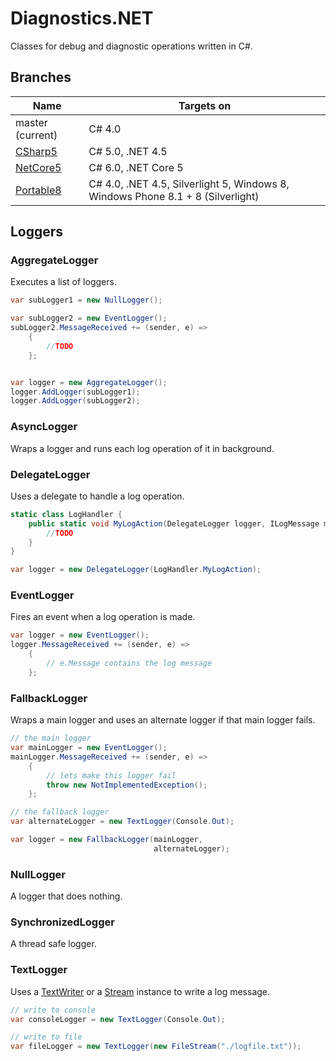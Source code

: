 # Diagnostics.NET

Classes for debug and diagnostic operations written in C#.

## Branches

| Name  | Targets on  |
| ----- | ----------- |
| master (current)  | C# 4.0  |
| [CSharp5](https://github.com/mkloubert/Diagnostics.NET/tree/CSharp5)  | C# 5.0, .NET 4.5  |
| [NetCore5](https://github.com/mkloubert/Diagnostics.NET/tree/NetCore5)  | C# 6.0, .NET Core 5  |
| [Portable8](https://github.com/mkloubert/Diagnostics.NET/tree/Portable8)  | C# 4.0, .NET 4.5, Silverlight 5, Windows 8, Windows Phone 8.1 + 8 (Silverlight)  |

## Loggers

### AggregateLogger

Executes a list of loggers.

```csharp
var subLogger1 = new NullLogger();

var subLogger2 = new EventLogger();
subLogger2.MessageReceived += (sender, e) =>
    {
        //TODO
    };


var logger = new AggregateLogger();
logger.AddLogger(subLogger1);
logger.AddLogger(subLogger2);
```

### AsyncLogger

Wraps a logger and runs each log operation of it in background.

### DelegateLogger

Uses a delegate to handle a log operation.

```csharp
static class LogHandler {
    public static void MyLogAction(DelegateLogger logger, ILogMessage msg, ref bool success) {
        //TODO
    }
}

var logger = new DelegateLogger(LogHandler.MyLogAction);
```

### EventLogger

Fires an event when a log operation is made.

```csharp
var logger = new EventLogger();
logger.MessageReceived += (sender, e) =>
    {
        // e.Message contains the log message
    };
```

### FallbackLogger

Wraps a main logger and uses an alternate logger if that main logger fails.

```csharp
// the main logger
var mainLogger = new EventLogger();
mainLogger.MessageReceived += (sender, e) =>
    {
        // lets make this logger fail
        throw new NotImplementedException();
    };

// the fallback logger
var alternateLogger = new TextLogger(Console.Out);

var logger = new FallbackLogger(mainLogger,
                                alternateLogger);
```

### NullLogger

A logger that does nothing.

### SynchronizedLogger

A thread safe logger.

### TextLogger

Uses a [TextWriter](https://msdn.microsoft.com/en-us/library/system.io.textwriter(v=vs.110).aspx) or a [Stream](https://msdn.microsoft.com/en-us/library/system.io.stream%28v=vs.110%29.aspx) instance to write a log message.

```csharp
// write to console
var consoleLogger = new TextLogger(Console.Out);

// write to file
var fileLogger = new TextLogger(new FileStream("./logfile.txt"));
```
